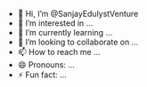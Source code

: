 - 👋 Hi, I’m @SanjayEdulystVenture
- 👀 I’m interested in ...
- 🌱 I’m currently learning ...
- 💞️ I’m looking to collaborate on ...
- 📫 How to reach me ...
- 😄 Pronouns: ...
- ⚡ Fun fact: ...

<!---
SanjayEdulystVenture/SanjayEdulystVenture is a ✨ special ✨ repository because its `README.md` (this file) appears on your GitHub profile.
You can click the Preview link to take a look at your changes.
--->
